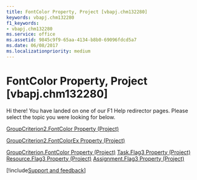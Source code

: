 ```yaml
---
title: FontColor Property, Project [vbapj.chm132280]
keywords: vbapj.chm132280
f1_keywords:
- vbapj.chm132280
ms.service: office
ms.assetid: 9845c9f9-65aa-4134-b8b0-69096fdcd5a7
ms.date: 06/08/2017
ms.localizationpriority: medium
---
```



# FontColor Property, Project [vbapj.chm132280]

Hi there! You have landed on one of our F1 Help redirector pages. Please select the topic you were looking for below.

[GroupCriterion2.FontColor Property (Project)](https://msdn.microsoft.com/library/9a6d763b-b31a-4dc2-0eb2-a94ae2f15d04%28Office.15%29.aspx)

[GroupCriterion2.FontColorEx Property (Project)](https://msdn.microsoft.com/library/5556ce54-315e-f676-6771-baec87853d8a%28Office.15%29.aspx)

[GroupCriterion.FontColor Property (Project)](https://msdn.microsoft.com/library/9765d7a2-0f6e-8fa1-210a-9ad138bae9a7%28Office.15%29.aspx)
[Task.Flag3 Property (Project)](https://msdn.microsoft.com/library/94da8958-027a-8ea3-88fd-03d901297bc8%28Office.15%29.aspx)
[Resource.Flag3 Property (Project)](https://msdn.microsoft.com/library/9204c454-4ca6-51a3-2996-b2d376bb713f%28Office.15%29.aspx)
[Assignment.Flag3 Property (Project)](https://msdn.microsoft.com/library/00dbf405-bed1-60fa-8b36-e7111f0519b4%28Office.15%29.aspx)

[!include[Support and feedback](~/includes/feedback-boilerplate.md)]